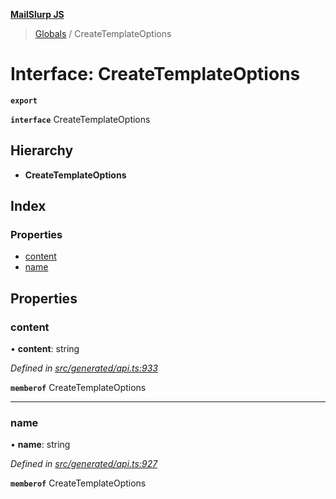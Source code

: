 **[MailSlurp JS](../README.md)**

> [Globals](../README.md) / CreateTemplateOptions

# Interface: CreateTemplateOptions

**`export`** 

**`interface`** CreateTemplateOptions

## Hierarchy

* **CreateTemplateOptions**

## Index

### Properties

* [content](createtemplateoptions.md#content)
* [name](createtemplateoptions.md#name)

## Properties

### content

•  **content**: string

*Defined in [src/generated/api.ts:933](https://github.com/mailslurp/mailslurp-client/blob/05090ce/src/generated/api.ts#L933)*

**`memberof`** CreateTemplateOptions

___

### name

•  **name**: string

*Defined in [src/generated/api.ts:927](https://github.com/mailslurp/mailslurp-client/blob/05090ce/src/generated/api.ts#L927)*

**`memberof`** CreateTemplateOptions

